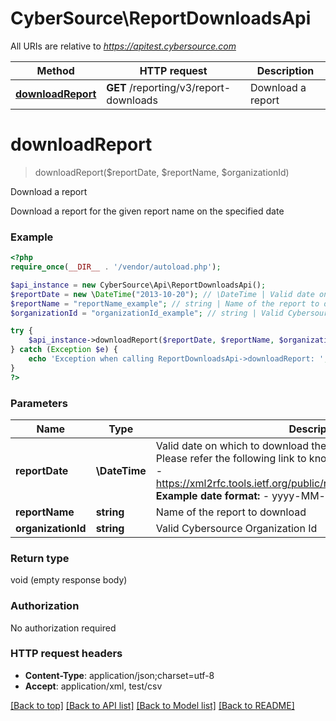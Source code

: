 # CyberSource\ReportDownloadsApi

All URIs are relative to *https://apitest.cybersource.com*

Method | HTTP request | Description
------------- | ------------- | -------------
[**downloadReport**](ReportDownloadsApi.md#downloadReport) | **GET** /reporting/v3/report-downloads | Download a report


# **downloadReport**
> downloadReport($reportDate, $reportName, $organizationId)

Download a report

Download a report for the given report name on the specified date

### Example
```php
<?php
require_once(__DIR__ . '/vendor/autoload.php');

$api_instance = new CyberSource\Api\ReportDownloadsApi();
$reportDate = new \DateTime("2013-10-20"); // \DateTime | Valid date on which to download the report in **ISO 8601 format** Please refer the following link to know more about ISO 8601 format. - https://xml2rfc.tools.ietf.org/public/rfc/html/rfc3339.html#anchor14   **Example date format:**   - yyyy-MM-dd
$reportName = "reportName_example"; // string | Name of the report to download
$organizationId = "organizationId_example"; // string | Valid Cybersource Organization Id

try {
    $api_instance->downloadReport($reportDate, $reportName, $organizationId);
} catch (Exception $e) {
    echo 'Exception when calling ReportDownloadsApi->downloadReport: ', $e->getMessage(), PHP_EOL;
}
?>
```

### Parameters

Name | Type | Description  | Notes
------------- | ------------- | ------------- | -------------
 **reportDate** | **\DateTime**| Valid date on which to download the report in **ISO 8601 format** Please refer the following link to know more about ISO 8601 format. - https://xml2rfc.tools.ietf.org/public/rfc/html/rfc3339.html#anchor14   **Example date format:**   - yyyy-MM-dd |
 **reportName** | **string**| Name of the report to download |
 **organizationId** | **string**| Valid Cybersource Organization Id | [optional]

### Return type

void (empty response body)

### Authorization

No authorization required

### HTTP request headers

 - **Content-Type**: application/json;charset=utf-8
 - **Accept**: application/xml, test/csv

[[Back to top]](#) [[Back to API list]](../../README.md#documentation-for-api-endpoints) [[Back to Model list]](../../README.md#documentation-for-models) [[Back to README]](../../README.md)

